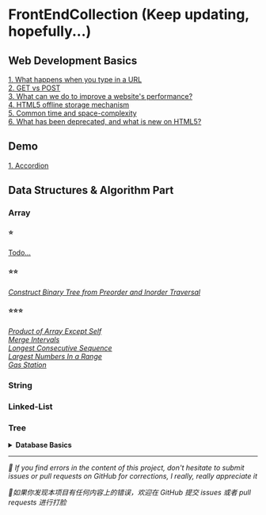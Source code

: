 # FrontEndCollection (Keep updating, hopefully...)

## Web Development Basics
[1. What happens when you type in a URL](https://github.com/cheatsheet1999/FrontEndCollection/issues/2)  
[2. GET vs POST](https://github.com/cheatsheet1999/FrontEndCollection/issues/4)  
<a href="https://github.com/cheatsheet1999/FrontEndCollection/issues/5">3. What can we do to improve a website's performance?</a>  
<a href="https://github.com/cheatsheet1999/FrontEndCollection/issues/6">4. HTML5 offline storage mechanism</a>  
[5. Common time and space-complexity](https://github.com/cheatsheet1999/FrontEndCollection/issues/9)  
[6. What has been deprecated, and what is new on HTML5?](https://github.com/cheatsheet1999/FrontEndCollection/issues/11)

## Demo
[1. Accordion](https://github.com/cheatsheet1999/FrontEndCollection/issues/17)
## Data Structures & Algorithm Part
### Array
#### ⭐
[Todo...](https://github.com/cheatsheet1999/FrontEndCollection/issues/1)
#### ⭐⭐
[_Construct Binary Tree from Preorder and Inorder Traversal_](https://github.com/cheatsheet1999/FrontEndCollection/issues/8)
#### ⭐⭐⭐
[_Product of Array Except Self_](https://github.com/cheatsheet1999/FrontEndCollection/issues/1)  
[_Merge Intervals_](https://github.com/cheatsheet1999/FrontEndCollection/issues/3)   
[_Longest Consecutive Sequence_](https://github.com/cheatsheet1999/FrontEndCollection/issues/7)  
[_Largest Numbers In a Range_](https://github.com/cheatsheet1999/FrontEndCollection/issues/13)  
[_Gas Station_](https://github.com/cheatsheet1999/FrontEndCollection/issues/15)
### String

### Linked-List

### Tree


**<details><summary>Database Basics</summary>**
  - [ER diagram, Relational Algebra, SQL / NOSQL Quiz](https://github.com/cheatsheet1999/FrontEndCollection/issues/14)
  </details>

***
<p><em>🤯 If you find errors in the content of this project, don't hesitate to submit issues or pull requests on GitHub for corrections, I really, really appreciate it</em></p>
<p><em>🤯如果你发现本项目有任何内容上的错误，欢迎在 GitHub 提交 issues 或者 pull requests 进行打脸</em></p>
